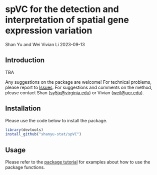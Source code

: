 spVC for the detection and interpretation of spatial gene expression
variation
================
Shan Yu and Wei Vivian Li
2023-09-13

<!-- README.md is generated from README.Rmd. Please edit that file -->

## Introduction

TBA

Any suggestions on the package are welcome! For technical problems,
please report to [Issues](https://github.com/shanyu-stat/spVC/issues).
For suggestions and comments on the method, please contact Shan
(<sy5jx@virginia.edu>) or Vivian (<weil@ucr.edu>).

## Installation

Please use the code below to install the package.

``` r
library(devtools)
install_github("shanyu-stat/spVC")
```

## Usage

Please refer to the [package
tutorial](https://github.com/shanyu-stat/spVC/wiki/Tutorial-on-the-spVC)
for examples about how to use the package functions.

